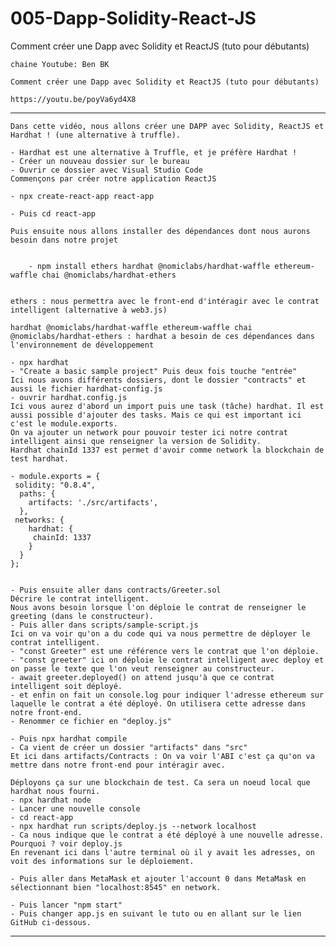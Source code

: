 # 005-Dapp-Solidity-React-JS
Comment créer une Dapp avec Solidity et ReactJS (tuto pour débutants)


	chaine Youtube: Ben BK

	Comment créer une Dapp avec Solidity et ReactJS (tuto pour débutants)

	https://youtu.be/poyVa6yd4X8

____________________________________________________________________________________________________________

	Dans cette vidéo, nous allons créer une DAPP avec Solidity, ReactJS et Hardhat ! (une alternative à truffle).

	- Hardhat est une alternative à Truffle, et je préfère Hardhat !
	- Créer un nouveau dossier sur le bureau
	- Ouvrir ce dossier avec Visual Studio Code
	Commençons par créer notre application ReactJS

	- npx create-react-app react-app 

	- Puis cd react-app

	Puis ensuite nous allons installer des dépendances dont nous aurons besoin dans notre projet 


		- npm install ethers hardhat @nomiclabs/hardhat-waffle ethereum-waffle chai @nomiclabs/hardhat-ethers


	ethers : nous permettra avec le front-end d'intéragir avec le contrat intelligent (alternative à web3.js)

	hardhat @nomiclabs/hardhat-waffle ethereum-waffle chai @nomiclabs/hardhat-ethers : hardhat a besoin de ces dépendances dans l'environnement de développement 

	- npx hardhat 
	- "Create a basic sample project" Puis deux fois touche "entrée"
	Ici nous avons différents dossiers, dont le dossier "contracts" et aussi le fichier hardhat-config.js
	- ouvrir hardhat.config.js 
	Ici vous aurez d'abord un import puis une task (tâche) hardhat. Il est aussi possible d'ajouter des tasks. Mais ce qui est important ici c'est le module.exports.
	On va ajouter un network pour pouvoir tester ici notre contrat intelligent ainsi que renseigner la version de Solidity.
	Hardhat chainId 1337 est permet d'avoir comme network la blockchain de test hardhat.

	- module.exports = {
 	 solidity: "0.8.4",
	  paths: {
	    artifacts: './src/artifacts',
	  },
 	 networks: {
	    hardhat: {
 	     chainId: 1337
	    }
	  }
	};


	- Puis ensuite aller dans contracts/Greeter.sol 
	Décrire le contrat intelligent.
	Nous avons besoin lorsque l'on déploie le contrat de renseigner le greeting (dans le constructeur). 
	- Puis aller dans scripts/sample-script.js
	Ici on va voir qu'on a du code qui va nous permettre de déployer le contrat intelligent. 
	- "const Greeter" est une référence vers le contrat que l'on déploie. 
	- "const greeter" ici on déploie le contrat intelligent avec deploy et on passe le texte que l'on veut renseigner au constructeur.
	- await greeter.deployed() on attend jusqu'à que ce contrat intelligent soit déployé.
	- et enfin on fait un console.log pour indiquer l'adresse ethereum sur laquelle le contrat a été déployé. On utilisera cette adresse dans notre front-end. 
	- Renommer ce fichier en "deploy.js" 

	- Puis npx hardhat compile 
	- Ca vient de créer un dossier "artifacts" dans "src"
	Et ici dans artifacts/Contracts : On va voir l'ABI c'est ça qu'on va mettre dans notre front-end pour intéragir avec.

	Déployons ça sur une blockchain de test. Ca sera un noeud local que hardhat nous fourni. 
	- npx hardhat node
	- Lancer une nouvelle console 
	- cd react-app
	- npx hardhat run scripts/deploy.js --network localhost
	- Ca nous indique que le contrat a été déployé à une nouvelle adresse. Pourquoi ? voir deploy.js
	En revenant ici dans l'autre terminal où il y avait les adresses, on voit des informations sur le déploiement.

	- Puis aller dans MetaMask et ajouter l'account 0 dans MetaMask en sélectionnant bien "localhost:8545" en network.

	- Puis lancer "npm start" 
	- Puis changer app.js en suivant le tuto ou en allant sur le lien GitHub ci-dessous.

-------------------------------------------------------------------------
